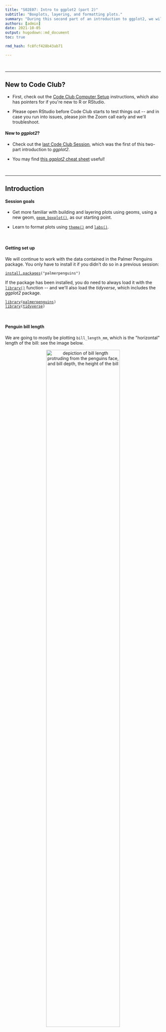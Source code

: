 ```yaml
---
title: "S02E07: Intro to ggplot2 (part 2)"
subtitle: "Boxplots, layering, and formatting plots."
summary: "During this second part of an introduction to ggplot2, we will get a better understanding of using geoms, with boxplots as an example, and will also learn about formatting and saving plots."
authors: [admin]
date: 2021-10-05
output: hugodown::md_document
toc: true

rmd_hash: fc8fcf428b43ab71

---
```


<br>

------------------------------------------------------------------------

## New to Code Club?

-   First, check out the [Code Club Computer Setup](/codeclub-setup/) instructions, which also has pointers for if you're new to R or RStudio.

-   Please open RStudio before Code Club starts to test things out -- and in case you run into issues, please join the Zoom call early and we'll troubleshoot.

#### New to *ggplot2*?

-   Check out the [last Code Club Session](/codeclub/S02E06_ggplot2/), which was the first of this two-part introduction to *ggplot2*.

-   You may find [this *ggplot2* cheat sheet](https://github.com/rstudio/cheatsheets/blob/master/data-visualization-2.1.pdf) useful!

<br>

------------------------------------------------------------------------

## Introduction

#### Session goals

-   Get more familiar with building and layering plots using geoms, using a new geom, [`geom_boxplot()`](https://ggplot2.tidyverse.org/reference/geom_boxplot.html), as our starting point.

-   Learn to format plots using [`theme()`](https://ggplot2.tidyverse.org/reference/theme.html) and [`labs()`](https://ggplot2.tidyverse.org/reference/labs.html).

<br>

#### Getting set up

We will continue to work with the data contained in the Palmer Penguins package. You only have to install it if you didn't do so in a previous session:

<div class="highlight">

<pre class='chroma'><code class='language-r' data-lang='r'><span class='nf'><a href='https://rdrr.io/r/utils/install.packages.html'>install.packages</a></span><span class='o'>(</span><span class='s'>"palmerpenguins"</span><span class='o'>)</span></code></pre>

</div>

If the package has been installed, you do need to always load it with the [`library()`](https://rdrr.io/r/base/library.html) function -- and we'll also load the *tidyverse*, which includes the *ggplot2* package.

<div class="highlight">

<pre class='chroma'><code class='language-r' data-lang='r'><span class='kr'><a href='https://rdrr.io/r/base/library.html'>library</a></span><span class='o'>(</span><span class='nv'><a href='https://allisonhorst.github.io/palmerpenguins/'>palmerpenguins</a></span><span class='o'>)</span>
<span class='kr'><a href='https://rdrr.io/r/base/library.html'>library</a></span><span class='o'>(</span><span class='nv'><a href='https://tidyverse.tidyverse.org'>tidyverse</a></span><span class='o'>)</span></code></pre>

</div>

<br>

#### Penguin bill length

We are going to mostly be plotting `bill_length_mm`, which is the "horizontal" length of the bill: see the image below.

<figure>
<p align="center">
<img src=figs/culmen_depth.png width="75%" alt="depiction of bill length protruding from the penguins face, and bill depth, the height of the bill">
<figcaption>
Artwork by Allison Horst
</figcaption>
</p>
</figure>

<br>

------------------------------------------------------------------------

## 1 - A geom for boxplots

#### Geom recap

*ggplot2*'s "geoms" are basically plot types of which there are quite a few available (see the [cheatsheet](https://github.com/rstudio/cheatsheets/blob/master/data-visualization-2.1.pdf)). Last week, we saw two geoms: `geom_point()` to plot individual data points, and `geom_smooth()` to fit a line to data points.

While doing so, we also saw two other properties of *ggplot2* and its geoms:

-   Geoms can be layered on top of each other.

-   Geoms can simply plot the data "as is" (`geom_point()`) or can perform computations under the hood, and show the results of those computations (`geom_smooth()`).

Let's use a new geom to get a little more fluent with *ggplot2* basics.

#### Boxplots

A boxplot is a very useful type of plot that shows you the median as well as the variation of a distribution. *ggplot2* has the geom `geom_boxplot()` to create boxplots -- another example of a geom that does calculations for us prior to plotting.

Let's make a boxplot that shows the distribution of penguin bill length (column `bill_length_mm` in our `penguins` dataframe) along the y-axis -- recall that we use `aes()` to refer to a column in the data frame from which the data should be taken:

<div class="highlight">

<pre class='chroma'><code class='language-r' data-lang='r'><span class='nf'>ggplot</span><span class='o'>(</span>data <span class='o'>=</span> <span class='nv'>penguins</span><span class='o'>)</span> <span class='o'>+</span>
  <span class='nf'>geom_boxplot</span><span class='o'>(</span>mapping <span class='o'>=</span> <span class='nf'>aes</span><span class='o'>(</span>y <span class='o'>=</span> <span class='nv'>bill_length_mm</span><span class='o'>)</span><span class='o'>)</span>
<span class='c'>#&gt; Warning: Removed 2 rows containing non-finite values (stat_boxplot).</span>
</code></pre>
<img src="figs/unnamed-chunk-3-1.png" width="700px" style="display: block; margin: auto;" />

</div>

<details>
<summary>
<b>Why do we get the warning shown above?</b> (click here)
</summary>

<br>

We got the following warning:

> `#> Warning: Removed 2 rows containing non-finite values (stat_boxplot).`

We get this warning because 2 rows contain `NA`s for the variable we are plotting, `bill_length_mm`.

We could take a look at those rows as follows:

<div class="highlight">

<pre class='chroma'><code class='language-r' data-lang='r'><span class='nv'>penguins</span> <span class='o'>%&gt;%</span> <span class='nf'><a href='https://rdrr.io/r/stats/filter.html'>filter</a></span><span class='o'>(</span><span class='nf'><a href='https://rdrr.io/r/base/NA.html'>is.na</a></span><span class='o'>(</span><span class='nv'>bill_length_mm</span><span class='o'>)</span><span class='o'>)</span>
<span class='c'>#&gt; <span style='color: #555555;'># A tibble: 2 × 8</span></span>
<span class='c'>#&gt;   species island bill_length_mm bill_depth_mm flipper_length_… body_mass_g sex  </span>
<span class='c'>#&gt;   <span style='color: #555555; font-style: italic;'>&lt;fct&gt;</span>   <span style='color: #555555; font-style: italic;'>&lt;fct&gt;</span>           <span style='color: #555555; font-style: italic;'>&lt;dbl&gt;</span>         <span style='color: #555555; font-style: italic;'>&lt;dbl&gt;</span>            <span style='color: #555555; font-style: italic;'>&lt;int&gt;</span>       <span style='color: #555555; font-style: italic;'>&lt;int&gt;</span> <span style='color: #555555; font-style: italic;'>&lt;fct&gt;</span></span>
<span class='c'>#&gt; <span style='color: #555555;'>1</span> Adelie  Torge…             <span style='color: #BB0000;'>NA</span>            <span style='color: #BB0000;'>NA</span>               <span style='color: #BB0000;'>NA</span>          <span style='color: #BB0000;'>NA</span> <span style='color: #BB0000;'>NA</span>   </span>
<span class='c'>#&gt; <span style='color: #555555;'>2</span> Gentoo  Biscoe             <span style='color: #BB0000;'>NA</span>            <span style='color: #BB0000;'>NA</span>               <span style='color: #BB0000;'>NA</span>          <span style='color: #BB0000;'>NA</span> <span style='color: #BB0000;'>NA</span>   </span>
<span class='c'>#&gt; <span style='color: #555555;'># … with 1 more variable: year &lt;int&gt;</span></span></code></pre>

</div>

And we could *remove* those rows as follows, saving the results in a new dataframe:

<div class="highlight">

<pre class='chroma'><code class='language-r' data-lang='r'><span class='c'>## By negating the `is.na` condition:</span>
<span class='nv'>penguins_noNA</span> <span class='o'>&lt;-</span> <span class='nv'>penguins</span> <span class='o'>%&gt;%</span> <span class='nf'><a href='https://rdrr.io/r/stats/filter.html'>filter</a></span><span class='o'>(</span><span class='o'>!</span><span class='nf'><a href='https://rdrr.io/r/base/NA.html'>is.na</a></span><span class='o'>(</span><span class='nv'>bill_length_mm</span><span class='o'>)</span><span class='o'>)</span>

<span class='c'>## Or using the specialized `drop_na` function:</span>
<span class='nv'>penguins_noNA</span> <span class='o'>&lt;-</span> <span class='nv'>penguins</span> <span class='o'>%&gt;%</span> <span class='nf'>drop_na</span><span class='o'>(</span><span class='nv'>bill_length_mm</span><span class='o'>)</span></code></pre>

</div>

</details>
<details>
<summary>
The nitty-gritty of boxplots: what is shown exactly? (click here)
</summary>

<br>

-   Lower whisker = smallest observation greater than or equal to lower hinge - 1.5 \* IQR
-   Lower hinge/bottom line of box part of boxplot = 25% quantile
-   Middle line = median = 50% quantile
-   Upper hinge/top line of box part of boxplot = 75% quantile
-   Upper whisker = largest observation less than or equal to upper hinge + 1.5 \* IQR

</details>

<br>

That worked, but the plot shows the distribution of bill lengths across all 3 species together, which is not that informative. To separate species along the x-axis, we can map the `species` column to x:

<div class="highlight">

<pre class='chroma'><code class='language-r' data-lang='r'><span class='nf'>ggplot</span><span class='o'>(</span>data <span class='o'>=</span> <span class='nv'>penguins</span><span class='o'>)</span> <span class='o'>+</span>
  <span class='nf'>geom_boxplot</span><span class='o'>(</span>mapping <span class='o'>=</span> <span class='nf'>aes</span><span class='o'>(</span>y <span class='o'>=</span> <span class='nv'>bill_length_mm</span>, x <span class='o'>=</span> <span class='nv'>species</span><span class='o'>)</span><span class='o'>)</span>
<span class='c'>#&gt; Warning: Removed 2 rows containing non-finite values (stat_boxplot).</span>
</code></pre>
<img src="figs/unnamed-chunk-6-1.png" width="700px" style="display: block; margin: auto;" />

</div>

Great! We can see, at a glance, that Adelie Penguins tend to have considerably shorter bills than the other two species. Chinstrap's bills are just a bit longer than those of Gentoos, but the longest-billed bird is a Gentoo.

<br>

------------------------------------------------------------------------

## 2 - Adding a plot layer

To get an even better sense of the distribution of bill lengths, and also of our sample sizes, we may want to add the raw data points to our boxplot using `geom_point()`.

(You may have noticed that in the previous plot, a Gentoo Penguin outlier was shown as a point. To prevent plotting that point twice, we will add `outlier.shape = NA` to the boxplot call, a somewhat roundabout way of saying that we don't want to plot outliers.)

<div class="highlight">

<pre class='chroma'><code class='language-r' data-lang='r'><span class='nf'>ggplot</span><span class='o'>(</span>data <span class='o'>=</span> <span class='nv'>penguins</span><span class='o'>)</span> <span class='o'>+</span>
  <span class='nf'>geom_boxplot</span><span class='o'>(</span>mapping <span class='o'>=</span> <span class='nf'>aes</span><span class='o'>(</span>y <span class='o'>=</span> <span class='nv'>bill_length_mm</span>, x <span class='o'>=</span> <span class='nv'>species</span><span class='o'>)</span>,
               outlier.shape <span class='o'>=</span> <span class='kc'>NA</span><span class='o'>)</span> <span class='o'>+</span>
  <span class='nf'>geom_point</span><span class='o'>(</span><span class='o'>)</span>
<span class='c'>#&gt; Warning: Removed 2 rows containing non-finite values (stat_boxplot).</span>
<span class='c'>#&gt; Error: geom_point requires the following missing aesthetics: x and y</span></code></pre>

</div>

Why did this not work?

We had previously species the aesthetics mapping inside the `geom_boxplot()` call -- that is, we set it for that geom only ("local aesthetics") and not for the entire plot ("global aesthetics"). To add a `geom_point()` layer with the same aesthetics, we can do one of two things:

-   Set the aesthetic mapping globally, i.e. inside the `ggplot()` call, or
-   Set a local aesthetic mapping *also* inside `geom_point()`.

Let's do the former, so we are not repeating ourselves:

<div class="highlight">

<pre class='chroma'><code class='language-r' data-lang='r'><span class='nf'>ggplot</span><span class='o'>(</span>data <span class='o'>=</span> <span class='nv'>penguins</span>,
       mapping <span class='o'>=</span> <span class='nf'>aes</span><span class='o'>(</span>y <span class='o'>=</span> <span class='nv'>bill_length_mm</span>, x <span class='o'>=</span> <span class='nv'>species</span><span class='o'>)</span><span class='o'>)</span> <span class='o'>+</span>
  <span class='nf'>geom_boxplot</span><span class='o'>(</span>outlier.shape <span class='o'>=</span> <span class='kc'>NA</span><span class='o'>)</span> <span class='o'>+</span>
  <span class='nf'>geom_point</span><span class='o'>(</span><span class='o'>)</span>
<span class='c'>#&gt; Warning: Removed 2 rows containing non-finite values (stat_boxplot).</span>
<span class='c'>#&gt; Warning: Removed 2 rows containing missing values (geom_point).</span>
</code></pre>
<img src="figs/unnamed-chunk-8-1.png" width="700px" style="display: block; margin: auto;" />

</div>

This doesn't look too good because many of the points are plotted on top of each other. We can use a few arguments to `geom_point()` to make some changes:

-   Add `position = "jitter"` to the `geom_point()` call to introduce a small amount of randomness to our points to make us able to see them better.

-   Add `size = 1` to make the point size a little smaller (1.5 is the default).

<div class="highlight">

<pre class='chroma'><code class='language-r' data-lang='r'><span class='nf'>ggplot</span><span class='o'>(</span>data <span class='o'>=</span> <span class='nv'>penguins</span>,
       mapping <span class='o'>=</span> <span class='nf'>aes</span><span class='o'>(</span>y <span class='o'>=</span> <span class='nv'>bill_length_mm</span>, x <span class='o'>=</span> <span class='nv'>species</span><span class='o'>)</span><span class='o'>)</span> <span class='o'>+</span>
  <span class='nf'>geom_boxplot</span><span class='o'>(</span>outlier.shape <span class='o'>=</span> <span class='kc'>NA</span><span class='o'>)</span> <span class='o'>+</span>
  <span class='nf'>geom_point</span><span class='o'>(</span>position <span class='o'>=</span> <span class='s'>"jitter"</span>, size <span class='o'>=</span> <span class='m'>1</span><span class='o'>)</span>
<span class='c'>#&gt; Warning: Removed 2 rows containing non-finite values (stat_boxplot).</span>
<span class='c'>#&gt; Warning: Removed 2 rows containing missing values (geom_point).</span>
</code></pre>
<img src="figs/unnamed-chunk-9-1.png" width="700px" style="display: block; margin: auto;" />

</div>

Note that `position = "jitter"` and `size = 1` are *not* specified as mappings (i.e., not inside `mapping = aes()`): here, we are not mapping data to the plot, but are just changing some "settings".

<div class="alert alert-note">

<div>

Because jittering is so common, there is also a specialized jittering geom available: `geom_jitter()` is shorthand for `geom_point(position = "jitter")`.

So, we could have also used the following code to create the same plot:

<div class="highlight">

<pre class='chroma'><code class='language-r' data-lang='r'><span class='nf'>ggplot</span><span class='o'>(</span>data <span class='o'>=</span> <span class='nv'>penguins</span>,
       mapping <span class='o'>=</span> <span class='nf'>aes</span><span class='o'>(</span>y <span class='o'>=</span> <span class='nv'>bill_length_mm</span>, x <span class='o'>=</span> <span class='nv'>species</span><span class='o'>)</span><span class='o'>)</span> <span class='o'>+</span>
  <span class='nf'>geom_boxplot</span><span class='o'>(</span>outlier.shape <span class='o'>=</span> <span class='kc'>NA</span><span class='o'>)</span> <span class='o'>+</span>
  <span class='nf'>geom_jitter</span><span class='o'>(</span>size <span class='o'>=</span> <span class='m'>1</span><span class='o'>)</span></code></pre>

</div>

</div>

</div>

<br>

------------------------------------------------------------------------

## Breakout Rooms I

<div class="puzzle">
<div>

### Exercise 1

-   Run the code below and figure out what the problem is.  
    (And why do you think *ggplot2* creates a legend with the item "blue", instead of throwing an error?)

-   Modify the code to get the originally intended effect: blue points.

<div class="highlight">

<pre class='chroma'><code class='language-r' data-lang='r'><span class='nf'>ggplot</span><span class='o'>(</span>data <span class='o'>=</span> <span class='nv'>penguins</span>,
       <span class='nf'>aes</span><span class='o'>(</span>y <span class='o'>=</span> <span class='nv'>bill_length_mm</span>, x <span class='o'>=</span> <span class='nv'>species</span><span class='o'>)</span><span class='o'>)</span> <span class='o'>+</span>
  <span class='nf'>geom_boxplot</span><span class='o'>(</span>outlier.shape <span class='o'>=</span> <span class='kc'>NA</span><span class='o'>)</span> <span class='o'>+</span>
  <span class='nf'>geom_point</span><span class='o'>(</span>mapping <span class='o'>=</span> <span class='nf'>aes</span><span class='o'>(</span>color <span class='o'>=</span> <span class='s'>"blue"</span><span class='o'>)</span>,
             position <span class='o'>=</span> <span class='s'>"jitter"</span><span class='o'>)</span></code></pre>

</div>

<details>
<summary>
Hints (click here)
</summary>

<br>

-   Here is the botched plot:

<div class="highlight">

<pre class='chroma'><code class='language-r' data-lang='r'><span class='nf'>ggplot</span><span class='o'>(</span>data <span class='o'>=</span> <span class='nv'>penguins</span>,
       <span class='nf'>aes</span><span class='o'>(</span>y <span class='o'>=</span> <span class='nv'>bill_length_mm</span>, x <span class='o'>=</span> <span class='nv'>species</span><span class='o'>)</span><span class='o'>)</span> <span class='o'>+</span>
  <span class='nf'>geom_boxplot</span><span class='o'>(</span>outlier.shape <span class='o'>=</span> <span class='kc'>NA</span><span class='o'>)</span> <span class='o'>+</span>
  <span class='nf'>geom_point</span><span class='o'>(</span>mapping <span class='o'>=</span> <span class='nf'>aes</span><span class='o'>(</span>color <span class='o'>=</span> <span class='s'>"blue"</span><span class='o'>)</span>,
             position <span class='o'>=</span> <span class='s'>"jitter"</span><span class='o'>)</span>
<span class='c'>#&gt; Warning: Removed 2 rows containing non-finite values (stat_boxplot).</span>
<span class='c'>#&gt; Warning: Removed 2 rows containing missing values (geom_point).</span>
</code></pre>
<img src="figs/unnamed-chunk-12-1.png" width="700px" style="display: block; margin: auto;" />

</div>

-   Should `color = "blue"` be a mapping, that is, should it be part of the `mapping = aes()` argument?

</details>
<details>
<summary>
Solution (click here)
</summary>

<br>

-   **The problem with the original code** is that `color = "blue"` should *not* be a mapping.

-   **Why *ggplot2* does not throw an error:** the `mapping` argument is used to map data to an aesthetic like point color. Normally, that data is a column in the dataframe, but because the code quotes "blue" (`color = "blue"` instead of `color = blue`), *ggplot2* does not assume it is a column and instead creates a variable on the fly that just contains the value "blue".

-   **The correct code to color points blue**:

<div class="highlight">

<pre class='chroma'><code class='language-r' data-lang='r'><span class='nf'>ggplot</span><span class='o'>(</span>data <span class='o'>=</span> <span class='nv'>penguins</span>,
       mapping <span class='o'>=</span> <span class='nf'>aes</span><span class='o'>(</span>y <span class='o'>=</span> <span class='nv'>bill_length_mm</span>, x <span class='o'>=</span> <span class='nv'>species</span><span class='o'>)</span><span class='o'>)</span> <span class='o'>+</span>
  <span class='nf'>geom_boxplot</span><span class='o'>(</span>outlier.shape <span class='o'>=</span> <span class='kc'>NA</span><span class='o'>)</span> <span class='o'>+</span>
  <span class='nf'>geom_point</span><span class='o'>(</span>color <span class='o'>=</span> <span class='s'>"blue"</span>,
             position <span class='o'>=</span> <span class='s'>"jitter"</span><span class='o'>)</span>
<span class='c'>#&gt; Warning: Removed 2 rows containing non-finite values (stat_boxplot).</span>
<span class='c'>#&gt; Warning: Removed 2 rows containing missing values (geom_point).</span>
</code></pre>
<img src="figs/unnamed-chunk-13-1.png" width="700px" style="display: block; margin: auto;" />

</div>

</div>
</div>

<br>

<div class="puzzle">

<div>

### Exercise 2

Violin plots are somewhat similar to boxplots, but show a density distribution. Using Google, find out which *ggplot2* geom creates a violin plot, and then make one plotting bill length by species like we have done for boxplots.

<details>
<summary>
Hints (click here)
</summary>

<br>

-   `geom_violin()` is the geom that creates violin plots.

-   Other than the geom function, you can leave the code the same as in the previous examples.

</details>
<details>
<summary>
Solution (click here)
</summary>

<br>

<div class="highlight">

<pre class='chroma'><code class='language-r' data-lang='r'><span class='nf'>ggplot</span><span class='o'>(</span>data <span class='o'>=</span> <span class='nv'>penguins</span>,
       mapping <span class='o'>=</span> <span class='nf'>aes</span><span class='o'>(</span>y <span class='o'>=</span> <span class='nv'>bill_length_mm</span>, x <span class='o'>=</span> <span class='nv'>species</span><span class='o'>)</span><span class='o'>)</span> <span class='o'>+</span>
  <span class='nf'>geom_violin</span><span class='o'>(</span><span class='o'>)</span>
<span class='c'>#&gt; Warning: Removed 2 rows containing non-finite values (stat_ydensity).</span>
</code></pre>
<img src="figs/unnamed-chunk-14-1.png" width="700px" style="display: block; margin: auto;" />

</div>

</details>

<br>

</div>

</div>

<br>

------------------------------------------------------------------------

## 3 - Intro to formatting plots

So far, we have mostly been concerned with *what* we are plotting, and haven't paid much attention to how our plot looks. But I, for one, dislike that gray background to the plot, and perhaps the axis labels are a little small?

*ggplot2* offers *many* options to modify the look of our plot. There are so many that it isn't really possible to remember even the majority of them. Therefore, even for daily users *ggplot2*, creating a publication-ready figure will usually involve some Googling or checking the [ggplot2 documentation](https://ggplot2.tidyverse.org/).

Let's have a look at some of the most commonly used options to change the look of *ggplot2* plots.

#### A starting plot

We'll start with the following plot, similar to one we have created before:

<div class="highlight">

<pre class='chroma'><code class='language-r' data-lang='r'><span class='nf'>ggplot</span><span class='o'>(</span>data <span class='o'>=</span> <span class='nv'>penguins</span>,
       mapping <span class='o'>=</span> <span class='nf'>aes</span><span class='o'>(</span>x <span class='o'>=</span> <span class='nv'>species</span>, y <span class='o'>=</span> <span class='nv'>bill_length_mm</span><span class='o'>)</span><span class='o'>)</span> <span class='o'>+</span>
  <span class='nf'>geom_boxplot</span><span class='o'>(</span>outlier.shape <span class='o'>=</span> <span class='kc'>NA</span><span class='o'>)</span> <span class='o'>+</span>
  <span class='nf'>geom_point</span><span class='o'>(</span>position <span class='o'>=</span> <span class='s'>"jitter"</span>, size <span class='o'>=</span> <span class='m'>1</span>, color <span class='o'>=</span> <span class='s'>"grey70"</span><span class='o'>)</span>
<span class='c'>#&gt; Warning: Removed 2 rows containing non-finite values (stat_boxplot).</span>
<span class='c'>#&gt; Warning: Removed 2 rows containing missing values (geom_point).</span>
</code></pre>
<img src="figs/unnamed-chunk-15-1.png" width="700px" style="display: block; margin: auto;" />

</div>

(Note the addition of `color = "grey70"` to make the points less dominant in the plot.  
See [this PDF for an overview of named colors in R](http://www.stat.columbia.edu/~tzheng/files/Rcolor.pdf).)

<br>

------------------------------------------------------------------------

## 4 - Formatting with `theme()` and more

The quickest way to modify the overall look and feel of our plot is by using a different "complete theme". The default theme is `theme_gray()`, which comes with that gray background and many other settings that control what the plot looks like.

The *ggplot2* documentation has [a list of complete themes](https://ggplot2.tidyverse.org/reference/ggtheme.html) that shows you what they look like.

Let's switch to a different theme, `theme_classic()`, for our penguin boxplot:

<div class="highlight">

<pre class='chroma'><code class='language-r' data-lang='r'><span class='nf'>ggplot</span><span class='o'>(</span>data <span class='o'>=</span> <span class='nv'>penguins</span>,
       mapping <span class='o'>=</span> <span class='nf'>aes</span><span class='o'>(</span>x <span class='o'>=</span> <span class='nv'>species</span>, y <span class='o'>=</span> <span class='nv'>bill_length_mm</span><span class='o'>)</span><span class='o'>)</span> <span class='o'>+</span>
  <span class='nf'>geom_boxplot</span><span class='o'>(</span>outlier.shape <span class='o'>=</span> <span class='kc'>NA</span><span class='o'>)</span> <span class='o'>+</span>
  <span class='nf'>geom_point</span><span class='o'>(</span>position <span class='o'>=</span> <span class='s'>"jitter"</span>, size <span class='o'>=</span> <span class='m'>1</span>, color <span class='o'>=</span> <span class='s'>"grey70"</span><span class='o'>)</span> <span class='o'>+</span>
  <span class='nf'>theme_classic</span><span class='o'>(</span><span class='o'>)</span>
<span class='c'>#&gt; Warning: Removed 2 rows containing non-finite values (stat_boxplot).</span>
<span class='c'>#&gt; Warning: Removed 2 rows containing missing values (geom_point).</span>
</code></pre>
<img src="figs/unnamed-chunk-16-1.png" width="700px" style="display: block; margin: auto;" />

</div>

These complete theme functions (`theme_<theme-name>`) also take a few arguments --  
`base_size` is very useful if we want to simultaneously change the size of all text labels:

<div class="highlight">

<pre class='chroma'><code class='language-r' data-lang='r'><span class='nf'>ggplot</span><span class='o'>(</span>data <span class='o'>=</span> <span class='nv'>penguins</span>,
       mapping <span class='o'>=</span> <span class='nf'>aes</span><span class='o'>(</span>x <span class='o'>=</span> <span class='nv'>species</span>, y <span class='o'>=</span> <span class='nv'>bill_length_mm</span><span class='o'>)</span><span class='o'>)</span> <span class='o'>+</span>
  <span class='nf'>geom_boxplot</span><span class='o'>(</span>outlier.shape <span class='o'>=</span> <span class='kc'>NA</span><span class='o'>)</span> <span class='o'>+</span>
  <span class='nf'>geom_point</span><span class='o'>(</span>position <span class='o'>=</span> <span class='s'>"jitter"</span>, size <span class='o'>=</span> <span class='m'>1</span>, color <span class='o'>=</span> <span class='s'>"grey70"</span><span class='o'>)</span> <span class='o'>+</span>
  <span class='nf'>theme_classic</span><span class='o'>(</span>base_size <span class='o'>=</span> <span class='m'>14</span><span class='o'>)</span>
<span class='c'>#&gt; Warning: Removed 2 rows containing non-finite values (stat_boxplot).</span>
<span class='c'>#&gt; Warning: Removed 2 rows containing missing values (geom_point).</span>
</code></pre>
<img src="figs/unnamed-chunk-17-1.png" width="700px" style="display: block; margin: auto;" />

</div>

This retains the relative sizes of different labels. For instance, note that in both plots, the "axis titles" (`species` on x, `bill_lenth_mm` on y) are larger than the "axis text" (the labels at the tick marks).

If we wanted to change individual theme components like those, we would need to use the `theme()` function (check [its documentation page](https://ggplot2.tidyverse.org/reference/theme.html) to see the -many!- possible arguments).

For example, to make axis titles and axis text/labels the same size:

<div class="highlight">

<pre class='chroma'><code class='language-r' data-lang='r'><span class='nf'>ggplot</span><span class='o'>(</span>data <span class='o'>=</span> <span class='nv'>penguins</span>,
       mapping <span class='o'>=</span> <span class='nf'>aes</span><span class='o'>(</span>x <span class='o'>=</span> <span class='nv'>species</span>, y <span class='o'>=</span> <span class='nv'>bill_length_mm</span><span class='o'>)</span><span class='o'>)</span> <span class='o'>+</span>
  <span class='nf'>geom_boxplot</span><span class='o'>(</span>outlier.shape <span class='o'>=</span> <span class='kc'>NA</span><span class='o'>)</span> <span class='o'>+</span>
  <span class='nf'>geom_point</span><span class='o'>(</span>position <span class='o'>=</span> <span class='s'>"jitter"</span>, size <span class='o'>=</span> <span class='m'>1</span>, color <span class='o'>=</span> <span class='s'>"grey70"</span><span class='o'>)</span> <span class='o'>+</span>
  <span class='nf'>theme_classic</span><span class='o'>(</span>base_size <span class='o'>=</span> <span class='m'>14</span><span class='o'>)</span> <span class='o'>+</span>
  <span class='nf'>theme</span><span class='o'>(</span>axis.text <span class='o'>=</span> <span class='nf'>element_text</span><span class='o'>(</span>size <span class='o'>=</span> <span class='m'>14</span><span class='o'>)</span>,
        axis.title <span class='o'>=</span> <span class='nf'>element_text</span><span class='o'>(</span>size <span class='o'>=</span> <span class='m'>14</span><span class='o'>)</span><span class='o'>)</span>
<span class='c'>#&gt; Warning: Removed 2 rows containing non-finite values (stat_boxplot).</span>
<span class='c'>#&gt; Warning: Removed 2 rows containing missing values (geom_point).</span>
</code></pre>
<img src="figs/unnamed-chunk-18-1.png" width="700px" style="display: block; margin: auto;" />

</div>

<br>

------------------------------------------------------------------------

## 5 - Adding labels to our plot

Right now, the axis titles are simply the names of the columns that we used in the mapping. The y-axis title in particular (`bill_length_mm`) could be improved. We might also want to add a title and even a subtitle to our plot.

We can do all of this with the `labs()` function as follows:

<div class="highlight">

<pre class='chroma'><code class='language-r' data-lang='r'><span class='nf'>ggplot</span><span class='o'>(</span>data <span class='o'>=</span> <span class='nv'>penguins</span>,
       mapping <span class='o'>=</span> <span class='nf'>aes</span><span class='o'>(</span>x <span class='o'>=</span> <span class='nv'>species</span>, y <span class='o'>=</span> <span class='nv'>bill_length_mm</span><span class='o'>)</span><span class='o'>)</span> <span class='o'>+</span>
  <span class='nf'>geom_boxplot</span><span class='o'>(</span>outlier.shape <span class='o'>=</span> <span class='kc'>NA</span><span class='o'>)</span> <span class='o'>+</span>
  <span class='nf'>geom_point</span><span class='o'>(</span>position <span class='o'>=</span> <span class='s'>"jitter"</span>, size <span class='o'>=</span> <span class='m'>1</span>, color <span class='o'>=</span> <span class='s'>"grey70"</span><span class='o'>)</span> <span class='o'>+</span>
  <span class='nf'>theme_classic</span><span class='o'>(</span>base_size <span class='o'>=</span> <span class='m'>14</span><span class='o'>)</span> <span class='o'>+</span>
  <span class='nf'>labs</span><span class='o'>(</span>title <span class='o'>=</span> <span class='s'>"Penguin Bill Length by Species and Sex"</span>,
       subtitle <span class='o'>=</span> <span class='s'>"Collected at Palmer Station, Antarctica"</span>,
       x <span class='o'>=</span> <span class='s'>"Penguin Species"</span>,     <span class='c'># x-axis label</span>
       y <span class='o'>=</span> <span class='s'>"Bill length (mm)"</span><span class='o'>)</span>    <span class='c'># y-axis label</span>
<span class='c'>#&gt; Warning: Removed 2 rows containing non-finite values (stat_boxplot).</span>
<span class='c'>#&gt; Warning: Removed 2 rows containing missing values (geom_point).</span>
</code></pre>
<img src="figs/unnamed-chunk-19-1.png" width="700px" style="display: block; margin: auto;" />

</div>

------------------------------------------------------------------------

## Breakout Rooms II

<div class="puzzle">

<div>

### Exercise 3

-   Modify the code used to produce the last plot (just above this exercise) to try several of the themes from the [list of complete themes](https://ggplot2.tidyverse.org/reference/ggtheme.html). Any preferences?

The [list of complete themes](https://ggplot2.tidyverse.org/reference/ggtheme.html) also shows that these functions have a few more arguments than the `base_size` one we explored.

-   Bonus: Change the `base_line_size`. What does it do?

-   Bonus (**may not work out of the box on Windows**): Using a different font family can nicely shake things up -- this is the `base_family` argument. Most standard font family names (e.g. see [this list](https://www.w3.org/Style/Examples/007/fonts.en.html)) should work. For instance, you can try `Optima`, `Verdana`, `Times New Roman`, `Courier`, or `cursive`.

<details>
<summary>
Example solution (click here)
</summary>

<br>

<div class="highlight">

<pre class='chroma'><code class='language-r' data-lang='r'><span class='nf'>ggplot</span><span class='o'>(</span>data <span class='o'>=</span> <span class='nv'>penguins</span>,
       mapping <span class='o'>=</span> <span class='nf'>aes</span><span class='o'>(</span>x <span class='o'>=</span> <span class='nv'>species</span>, y <span class='o'>=</span> <span class='nv'>bill_length_mm</span><span class='o'>)</span><span class='o'>)</span> <span class='o'>+</span>
  <span class='nf'>geom_boxplot</span><span class='o'>(</span>outlier.shape <span class='o'>=</span> <span class='kc'>NA</span><span class='o'>)</span> <span class='o'>+</span>
  <span class='nf'>geom_point</span><span class='o'>(</span>position <span class='o'>=</span> <span class='s'>"jitter"</span>, size <span class='o'>=</span> <span class='m'>1</span>, color <span class='o'>=</span> <span class='s'>"grey70"</span><span class='o'>)</span> <span class='o'>+</span>
  <span class='nf'>theme_classic</span><span class='o'>(</span>base_size <span class='o'>=</span> <span class='m'>14</span>,
                base_line_size <span class='o'>=</span> <span class='m'>1</span>,
                base_family <span class='o'>=</span> <span class='s'>"Optima"</span><span class='o'>)</span> <span class='o'>+</span>
  <span class='nf'>labs</span><span class='o'>(</span>title <span class='o'>=</span> <span class='s'>"Penguin Bill Length by Species and Sex"</span>,
       subtitle <span class='o'>=</span> <span class='s'>"Collected at Palmer Station, Antarctica"</span>,
       x <span class='o'>=</span> <span class='s'>"Penguin Species"</span>,     <span class='c'># x-axis label</span>
       y <span class='o'>=</span> <span class='s'>"Bill length (mm)"</span><span class='o'>)</span>    <span class='c'># y-axis label</span>
<span class='c'>#&gt; Warning: Removed 2 rows containing non-finite values (stat_boxplot).</span>
<span class='c'>#&gt; Warning: Removed 2 rows containing missing values (geom_point).</span>
</code></pre>
<img src="figs/unnamed-chunk-20-1.png" width="700px" style="display: block; margin: auto;" />

</div>

</details>

<br>

</div>

</div>

<br>

<div class="puzzle">

<div>

### Exercise 4

-   Modify your code from Exercise 3 (or the code used to produce the last plot above Exercise 3) to color the jittered points, but not the boxplots, according to sex.

As we also saw last week, a legend should have automatically appeared when mapping color to a variable. What if we wanted to move the legend from the right to the top of the plot?

-   Scroll through the [`theme()` documentation](https://ggplot2.tidyverse.org/reference/theme.html) and try and find the argument that controls the position of the legend. Then, use this argument to move the legend to the top.

<details>
<summary>
Hints (click here)
</summary>

<br>

-   To color points by sex, but not modify the boxplots, use the `mapping = aes()` argument inside the `geom_point()` call instead of inside the `ggplot()` call.

-   To move the legend, use the `legend.position` argument of `theme()`.

</details>
<details>
<summary>
Solution (click here)
</summary>

<br>

-   Color points by sex:

<div class="highlight">

<pre class='chroma'><code class='language-r' data-lang='r'><span class='nf'>ggplot</span><span class='o'>(</span>data <span class='o'>=</span> <span class='nv'>penguins</span>,
       mapping <span class='o'>=</span> <span class='nf'>aes</span><span class='o'>(</span>x <span class='o'>=</span> <span class='nv'>species</span>, y <span class='o'>=</span> <span class='nv'>bill_length_mm</span><span class='o'>)</span><span class='o'>)</span> <span class='o'>+</span>
  <span class='nf'>geom_boxplot</span><span class='o'>(</span>outlier.shape <span class='o'>=</span> <span class='kc'>NA</span><span class='o'>)</span> <span class='o'>+</span>
  <span class='nf'>geom_point</span><span class='o'>(</span>position <span class='o'>=</span> <span class='s'>"jitter"</span>, size <span class='o'>=</span> <span class='m'>1</span>,
             mapping <span class='o'>=</span> <span class='nf'>aes</span><span class='o'>(</span>color <span class='o'>=</span> <span class='nv'>sex</span><span class='o'>)</span><span class='o'>)</span> <span class='o'>+</span>
  <span class='nf'>theme_classic</span><span class='o'>(</span>base_size <span class='o'>=</span> <span class='m'>14</span><span class='o'>)</span> <span class='o'>+</span>
  <span class='nf'>labs</span><span class='o'>(</span>title <span class='o'>=</span> <span class='s'>"Penguin Bill Length by Species and Sex"</span>,
       subtitle <span class='o'>=</span> <span class='s'>"Collected at Palmer Station, Antarctica"</span>,
       x <span class='o'>=</span> <span class='s'>"Penguin Species"</span>,     <span class='c'># x-axis label</span>
       y <span class='o'>=</span> <span class='s'>"Bill length (mm)"</span><span class='o'>)</span>    <span class='c'># y-axis label</span>
<span class='c'>#&gt; Warning: Removed 2 rows containing non-finite values (stat_boxplot).</span>
<span class='c'>#&gt; Warning: Removed 2 rows containing missing values (geom_point).</span>
</code></pre>
<img src="figs/unnamed-chunk-21-1.png" width="700px" style="display: block; margin: auto;" />

</div>

-   Move the legend to the top:

<div class="highlight">

<pre class='chroma'><code class='language-r' data-lang='r'><span class='nf'>ggplot</span><span class='o'>(</span>data <span class='o'>=</span> <span class='nv'>penguins</span>,
       mapping <span class='o'>=</span> <span class='nf'>aes</span><span class='o'>(</span>x <span class='o'>=</span> <span class='nv'>species</span>, y <span class='o'>=</span> <span class='nv'>bill_length_mm</span><span class='o'>)</span><span class='o'>)</span> <span class='o'>+</span>
  <span class='nf'>geom_boxplot</span><span class='o'>(</span>outlier.shape <span class='o'>=</span> <span class='kc'>NA</span><span class='o'>)</span> <span class='o'>+</span>
  <span class='nf'>geom_point</span><span class='o'>(</span>position <span class='o'>=</span> <span class='s'>"jitter"</span>, size <span class='o'>=</span> <span class='m'>1</span>,
             mapping <span class='o'>=</span> <span class='nf'>aes</span><span class='o'>(</span>color <span class='o'>=</span> <span class='nv'>sex</span><span class='o'>)</span><span class='o'>)</span> <span class='o'>+</span>
  <span class='nf'>theme_classic</span><span class='o'>(</span>base_size <span class='o'>=</span> <span class='m'>14</span><span class='o'>)</span> <span class='o'>+</span>
  <span class='nf'>theme</span><span class='o'>(</span>legend.position <span class='o'>=</span> <span class='s'>"top"</span><span class='o'>)</span> <span class='o'>+</span>
  <span class='nf'>labs</span><span class='o'>(</span>title <span class='o'>=</span> <span class='s'>"Penguin Bill Length by Species and Sex"</span>,
       subtitle <span class='o'>=</span> <span class='s'>"Collected at Palmer Station, Antarctica"</span>,
       x <span class='o'>=</span> <span class='s'>"Penguin Species"</span>,     <span class='c'># x-axis label</span>
       y <span class='o'>=</span> <span class='s'>"Bill length (mm)"</span><span class='o'>)</span>    <span class='c'># y-axis label</span>
<span class='c'>#&gt; Warning: Removed 2 rows containing non-finite values (stat_boxplot).</span>
<span class='c'>#&gt; Warning: Removed 2 rows containing missing values (geom_point).</span>
</code></pre>
<img src="figs/unnamed-chunk-22-1.png" width="700px" style="display: block; margin: auto;" />

</div>

</details>

<br>

</div>

</div>

<br>

